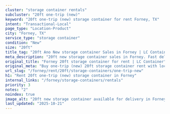 ```yaml
---
cluster: "storage container rentals"
subcluster: "20ft one-trip (new)"
keyword: "20ft one-trip (new) storage container for rent Forney, TX"
intent: "Transactional-Local"
page_type: "Location-Product"
city: "Forney, TX"
service_type: "storage container"
condition: "New"
size: "20ft"
title_tag: "20ft Ano New storage container Sales in Forney | LC Container"
meta_description: "20ft new storage container sales in Forney. Fast delivery, competitive pricing. Serving storage containers area. Quote ID: XA6. Call (214) 524-4168 for your free quote today."
original_title: "Forney 20ft storage container for rent | LC Container"
original_meta: "Buy one-trip (new) 20ft storage container rent with local delivery in Forney, TX. LC Container — local Since 2003. Request a fast quote today."
url_slug: "/forney/rent/20ft/storage-containers/one-trip-new"
h1: "Rent 20ft one-trip (new) storage container in Forney"
internal_links: "/forney/storage-containers/rentals"
priority: 3
notes: "2"
noindex: true
image_alt: "20ft new storage container available for delivery in Forney"
last_updated: "2025-10-21"
---
```


<!-- TODO: Add unique city/inventory copy, images, and internal links here. -->
